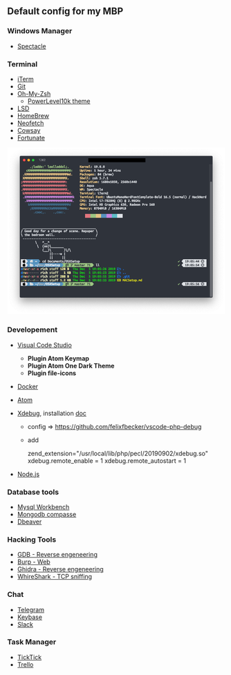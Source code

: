 ## Default config for my MBP

### Windows Manager
* [Spectacle](https://github.com/eczarny/spectacle)

### Terminal
* [iTerm](https://github.com/gnachman/iTerm2)
* [Git](https://git-scm.com/)
* [Oh-My-Zsh](https://ohmyz.sh/)
    * [PowerLevel10k theme](https://github.com/romkatv/powerlevel10k)
* [LSD](https://github.com/Peltoche/lsd)
* [HomeBrew](https://brew.sh/index_fr)
* [Neofetch](https://github.com/dylanaraps/neofetch)
* [Cowsay](https://github.com/tnalpgge/rank-amateur-cowsay)
* [Fortunate](https://www.ibiblio.org/pub/linux/games/amusements/fortune/!INDEX.html)

![terminal](imgs/terminal.png)

### Developement
* [Visual Code Studio](https://code.visualstudio.com/)
    * **Plugin Atom Keymap**
    * **Plugin Atom One Dark Theme**
    * **Plugin file-icons**
* [Docker](https://www.docker.com/)
* [Atom](https://atom.io/)
* [Xdebug](https://gist.github.com/ankurk91/22e4a07be552790a9d6a063ee1bace05), installation [doc](https://medium.com/@romaninsh/install-php-7-2-xdebug-on-macos-high-sierra-with-homebrew-july-2018-d7968fe7e8b8)
   * config => https://github.com/felixfbecker/vscode-php-debug
   * add
      
      zend_extension="/usr/local/lib/php/pecl/20190902/xdebug.so"
      xdebug.remote_enable = 1
      xdebug.remote_autostart = 1
      
* [Node.js](https://nodejs.org/en/)

### Database tools
* [Mysql Workbench](https://www.mysql.com/fr/products/workbench/)
* [Mongodb compasse](https://www.mongodb.com/products/compass?lang=fr-fr)
* [Dbeaver](https://dbeaver.io/)

### Hacking Tools
* [GDB - Reverse engeneering](https://www.gnu.org/software/gdb/)
* [Burp - Web](https://portswigger.net/burp)
* [Ghidra - Reverse engeneering](https://ghidra-sre.org/)
* [WhireShark - TCP sniffing](https://www.wireshark.org/)
### Chat
* [Telegram](https://telegram.org/)
* [Keybase](https://keybase.io/)
* [Slack](https://slack.com/intl/en-ch/?eu_nc=1)


### Task Manager
* [TickTick](https://ticktick.com/)
* [Trello](https://trello.com/fr)
